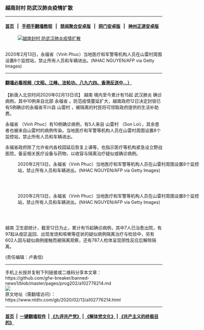 ### 越南封村 防武汉肺炎疫情扩散
------------------------

#### [首页](https://github.com/gfw-breaker/banned-news1/blob/master/README.md) &nbsp;&nbsp;|&nbsp;&nbsp; [手把手翻墙教程](https://github.com/gfw-breaker/guides/wiki) &nbsp;&nbsp;|&nbsp;&nbsp; [禁闻聚合安卓版](https://github.com/gfw-breaker/bn-android) &nbsp;&nbsp;|&nbsp;&nbsp; [网门安卓版](https://github.com/oGate2/oGate) &nbsp;&nbsp;|&nbsp;&nbsp; [神州正道安卓版](https://github.com/SzzdOgate/update) 



<div><div class="featured_image">
 <a href="https://i.ntdtv.com/assets/uploads/2020/02/GettyImages-1200511040.jpg" target="_blank">
  <figure>
   <img alt="越南封村 防武汉肺炎疫情扩散" src="https://i.ntdtv.com/assets/uploads/2020/02/GettyImages-1200511040-800x450.jpg"/>
  </figure><br/>
 </a>
 <span class="caption">
  2020年2月13日，永福省（Vinh Phuc）当地医疗和军警等机构人员在山雷村周围设置8个监控站，禁止所有人员和车辆进出。(NHAC NGUYEN/AFP via Getty Images)
 </span>
</div>
</div><hr/>

#### [翻墙必看视频（文昭、江峰、法轮功、八九六四、香港反送中...）](http://167.172.214.107/home.html)

<div><div class="post_content" itemprop="articleBody">
 <p>
  【新唐人北京时间2020年02月13日讯】
  <ok href="https://www.ntdtv.com/gb/越南.htm">
   越南
  </ok>
  境内至今累计有15起
  <ok href="https://www.ntdtv.com/gb/武汉肺炎.htm">
   武汉肺炎
  </ok>
  确诊病例，其中10例来自北部
  <ok href="https://www.ntdtv.com/gb/永福省.htm">
   永福省
  </ok>
  。防范疫情蔓延扩大，越南政府12日决定封锁已有5例确诊的永福省平川县
  <ok href="https://www.ntdtv.com/gb/山雷村.htm">
   山雷村
  </ok>
  ，被隔离的村民将可领取政府提供的生活补助费。
 </p>
 <p>
  <ok href="https://www.ntdtv.com/gb/永福省.htm">
   永福省
  </ok>
  （Vinh Phuc）有10例确诊病例，有5人来自
  <ok href="https://www.ntdtv.com/gb/山雷村.htm">
   山雷村
  </ok>
  （Son Loi），其余患者也被来自山雷村的病例传染。当地医疗和军警等机构人员在山雷村周围设置8个监控站，禁止所有人员和车辆进出。
 </p>
 <p>
  永福省政府除了允许省内各校园延后恢复上课等，也指示医疗等机构紧急设立野战医院，备妥相关医疗设备与药物，以收容与隔离治疗疑似或确诊病例。
 </p>
 <figure class="wp-caption alignnone" id="attachment_102776237" style="width: 600px">
  <img alt="" class="size-medium wp-image-102776237" src="https://i.ntdtv.com/assets/uploads/2020/02/GettyImages-1200511042-600x400.jpg">
   <br/><figcaption class="wp-caption-text">
    2020年2月13日，永福省（Vinh Phuc）当地医疗和军警等机构人员在山雷村周围设置8个监控站，禁止所有人员和车辆进出。(NHAC NGUYEN/AFP via Getty Images)
   </figcaption><br/>
  </img>
 </figure><br/>
 <figure class="wp-caption alignnone" id="attachment_102776236" style="width: 600px">
  <img alt="" class="size-medium wp-image-102776236" src="https://i.ntdtv.com/assets/uploads/2020/02/GettyImages-1200511041-600x400.jpg">
   <br/><figcaption class="wp-caption-text">
    2020年2月13日，永福省（Vinh Phuc）当地医疗和军警等机构人员在山雷村周围设置8个监控站，禁止所有人员和车辆进出。(NHAC NGUYEN/AFP via Getty Images)
   </figcaption><br/>
  </img>
 </figure><br/>
 <p>
  <ok href="https://www.ntdtv.com/gb/越南.htm">
   越南
  </ok>
  卫生部统计，截至12日为止，累计有15起确诊病例，其中7人已治愈出院，有97起从疫区返回、出现发烧和咳嗽等症状的疑似病例隔离治疗与检验中，另有602人因与疑似病例接触而被隔离观察，还有787人检体呈现阴性反应后解除隔离。
 </p>
 <p>
  (责任编辑：卢勇信)
 </p>
 <div class="single_ad">
 </div>
</div>
</div>
<hr/>
手机上长按并复制下列链接或二维码分享本文章：<br/>
https://github.com/gfw-breaker/banned-news1/blob/master/pages/prog202/a102776214.md <br/>
<a href='https://github.com/gfw-breaker/banned-news1/blob/master/pages/prog202/a102776214.md'><img src='https://github.com/gfw-breaker/banned-news1/blob/master/pages/prog202/a102776214.md.png'/></a> <br/>
原文地址（需翻墙访问）：https://www.ntdtv.com/gb/2020/02/13/a102776214.html


------------------------
#### [首页](https://github.com/gfw-breaker/banned-news1/blob/master/README.md) &nbsp;|&nbsp; [一键翻墙软件](https://github.com/gfw-breaker/nogfw/blob/master/README.md) &nbsp;| [《九评共产党》](https://github.com/gfw-breaker/9ping.md/blob/master/README.md#九评之一评共产党是什么) | [《解体党文化》](https://github.com/gfw-breaker/jtdwh.md/blob/master/README.md) | [《共产主义的终极目的》](https://github.com/gfw-breaker/gczydzjmd.md/blob/master/README.md)


<img src='http://gfw-breaker.win/banned-news/pages/prog202/a102776214.md' width='0px' height='0px'/>